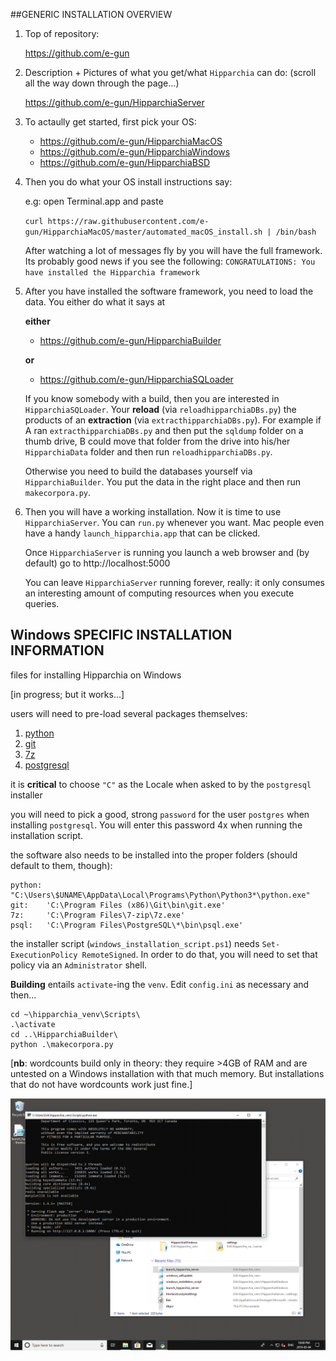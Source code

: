 
##GENERIC INSTALLATION OVERVIEW

1. Top of repository:

    https://github.com/e-gun

1. Description + Pictures of what you get/what `Hipparchia` can do: (scroll all the way down through the page…)

	https://github.com/e-gun/HipparchiaServer

1.  To actaully get started, first pick your OS:

	* https://github.com/e-gun/HipparchiaMacOS
	* https://github.com/e-gun/HipparchiaWindows
	* https://github.com/e-gun/HipparchiaBSD

1. Then you do what your OS install instructions say: 

	e.g: open Terminal.app and paste
	
	`curl https://raw.githubusercontent.com/e-gun/HipparchiaMacOS/master/automated_macOS_install.sh | /bin/bash`

    After watching a lot of messages fly by you will have the full framework. Its probably good news 
    if you see the following: `CONGRATULATIONS: You have installed the Hipparchia framework`

1. After you have installed the software framework, you need to load the data. 
    You either do what it says at

    **either**

	* https://github.com/e-gun/HipparchiaBuilder

    **or**

	* https://github.com/e-gun/HipparchiaSQLoader

    If you know somebody with a build, then you are interested in `HipparchiaSQLoader`.
    Your **reload** (via `reloadhipparchiaDBs.py`) the products of an 
    **extraction** (via `extracthipparchiaDBs.py`).  For example if A ran `extracthipparchiaDBs.py` and then put the `sqldump` folder on a thumb drive, 
    B could move that folder from the drive into his/her `HipparchiaData` folder and then run 
    `reloadhipparchiaDBs.py`. 

    Otherwise you need to build the databases yourself via `HipparchiaBuilder`.
    You put the data in the right place and then run `makecorpora.py`. 


1. Then you will have a working installation. Now it is time to use `HipparchiaServer`. You can `run.py` whenever you want. 
    Mac people even have a handy `launch_hipparchia.app` that can be clicked. 
    
    Once `HipparchiaServer` is running you launch a web browser and (by default) go to http://localhost:5000

    You can leave `HipparchiaServer` running forever, really: it only consumes an interesting 
    amount of computing resources when you execute queries. 


## Windows SPECIFIC INSTALLATION INFORMATION

files for installing Hipparchia on Windows

[in progress; but it works...]

users will need to pre-load several packages themselves:
1. [python](https://www.python.org/downloads/windows/)
1. [git](https://github.com/git-for-windows/git/releases/)
1. [7z](https://www.7-zip.org/download.html)
1. [postgresql](https://www.postgresql.org/download/windows/)

it is **critical** to choose `"C"` as the Locale when asked to by the
`postgresql` installer

you will need to pick a good, strong `password` for the user `postgres` 
when installing `postgresql`. You will enter this password 4x when 
running the installation script.

the software also needs to be installed into the proper 
folders (should default to them, though):

    python: "C:\Users\$UNAME\AppData\Local\Programs\Python\Python3*\python.exe"
    git:    'C:\Program Files (x86)\Git\bin\git.exe'
    7z:     'C:\Program Files\7-zip\7z.exe'
    psql:   'C:\Program Files\PostgreSQL\*\bin\psql.exe'
    
the installer script (`windows_installation_script.ps1`) needs 
`Set-ExecutionPolicy RemoteSigned`. In order to do that, you will 
need to set that policy via an `Administrator` shell.

**Building** entails `activate`-ing the `venv`. Edit `config.ini` 
as necessary and then...

    cd ~\hipparchia_venv\Scripts\
    .\activate
    cd ..\HipparchiaBuilder\
    python .\makecorpora.py
    
[**nb**: wordcounts build only in theory: they require >4GB of RAM and 
are untested on a Windows installation with that much memory. But installations
that do not have wordcounts work just fine.]

![sample_screen](hipparchia_windows_screenshot.png)